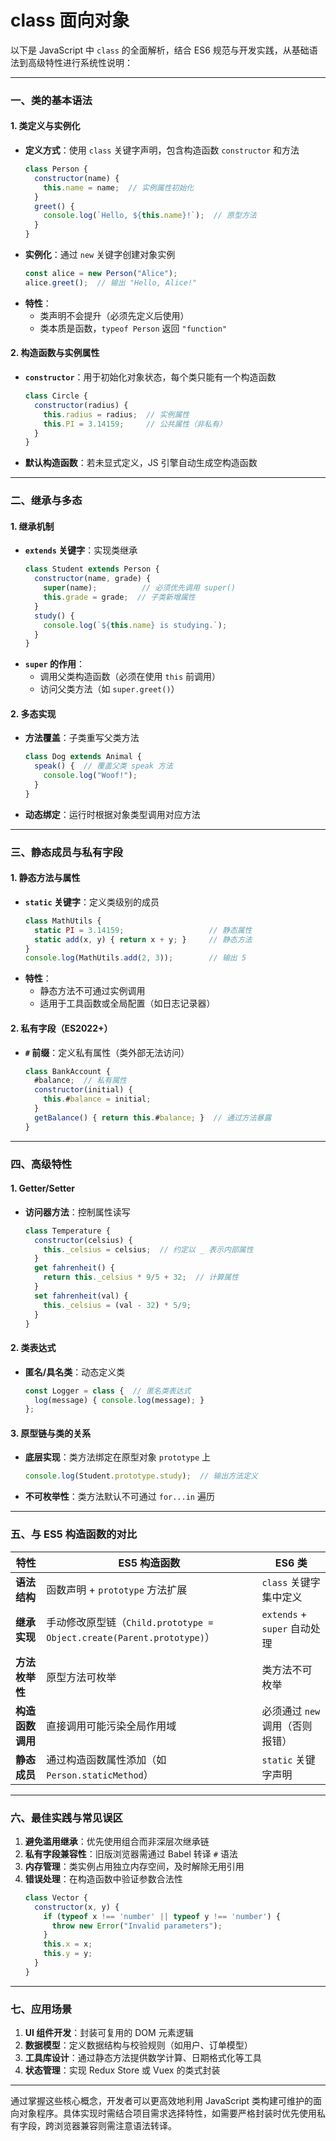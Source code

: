 # class 面向对象

以下是 JavaScript 中 `class` 的全面解析，结合 ES6 规范与开发实践，从基础语法到高级特性进行系统性说明：

---

### 一、**类的基本语法**
#### 1. **类定义与实例化**
- **定义方式**：使用 `class` 关键字声明，包含构造函数 `constructor` 和方法  
  ```javascript
  class Person {
    constructor(name) {
      this.name = name;  // 实例属性初始化
    }
    greet() { 
      console.log(`Hello, ${this.name}!`);  // 原型方法
    }
  }
  ```
- **实例化**：通过 `new` 关键字创建对象实例  
  ```javascript
  const alice = new Person("Alice");
  alice.greet();  // 输出 "Hello, Alice!"
  ```
- **特性**：  
  - 类声明不会提升（必须先定义后使用）  
  - 类本质是函数，`typeof Person` 返回 `"function"`

#### 2. **构造函数与实例属性**
- **`constructor`**：用于初始化对象状态，每个类只能有一个构造函数  
  ```javascript
  class Circle {
    constructor(radius) {
      this.radius = radius;  // 实例属性
      this.PI = 3.14159;     // 公共属性（非私有）
    }
  }
  ```
- **默认构造函数**：若未显式定义，JS 引擎自动生成空构造函数

---

### 二、**继承与多态**
#### 1. **继承机制**
- **`extends` 关键字**：实现类继承  
  ```javascript
  class Student extends Person {
    constructor(name, grade) {
      super(name);          // 必须优先调用 super()
      this.grade = grade;  // 子类新增属性
    }
    study() { 
      console.log(`${this.name} is studying.`);
    }
  }
  ```
- **`super` 的作用**：  
  - 调用父类构造函数（必须在使用 `this` 前调用）  
  - 访问父类方法（如 `super.greet()`）

#### 2. **多态实现**
- **方法覆盖**：子类重写父类方法  
  ```javascript
  class Dog extends Animal {
    speak() {  // 覆盖父类 speak 方法
      console.log("Woof!");
    }
  }
  ```
- **动态绑定**：运行时根据对象类型调用对应方法

---

### 三、**静态成员与私有字段**
#### 1. **静态方法与属性**
- **`static` 关键字**：定义类级别的成员  
  ```javascript
  class MathUtils {
    static PI = 3.14159;                   // 静态属性
    static add(x, y) { return x + y; }     // 静态方法
  }
  console.log(MathUtils.add(2, 3));        // 输出 5
  ```
- **特性**：  
  - 静态方法不可通过实例调用  
  - 适用于工具函数或全局配置（如日志记录器）

#### 2. **私有字段（ES2022+）**
- **`#` 前缀**：定义私有属性（类外部无法访问）  
  ```javascript
  class BankAccount {
    #balance;  // 私有属性
    constructor(initial) {
      this.#balance = initial;
    }
    getBalance() { return this.#balance; }  // 通过方法暴露
  }
  ```

---

### 四、**高级特性**
#### 1. **Getter/Setter**
- **访问器方法**：控制属性读写  
  ```javascript
  class Temperature {
    constructor(celsius) {
      this._celsius = celsius;  // 约定以 _ 表示内部属性
    }
    get fahrenheit() { 
      return this._celsius * 9/5 + 32;  // 计算属性
    }
    set fahrenheit(val) {
      this._celsius = (val - 32) * 5/9;
    }
  }
  ```

#### 2. **类表达式**
- **匿名/具名类**：动态定义类  
  ```javascript
  const Logger = class {  // 匿名类表达式
    log(message) { console.log(message); }
  };
  ```

#### 3. **原型链与类的关系**
- **底层实现**：类方法绑定在原型对象 `prototype` 上  
  ```javascript
  console.log(Student.prototype.study);  // 输出方法定义
  ```
- **不可枚举性**：类方法默认不可通过 `for...in` 遍历

---

### 五、**与 ES5 构造函数的对比**
| **特性**              | **ES5 构造函数**                     | **ES6 类**                          |
|-----------------------|-------------------------------------|-------------------------------------|
| **语法结构**          | 函数声明 + `prototype` 方法扩展       | `class` 关键字集中定义               |
| **继承实现**          | 手动修改原型链（`Child.prototype = Object.create(Parent.prototype)`） | `extends` + `super` 自动处理 |
| **方法枚举性**        | 原型方法可枚举                       | 类方法不可枚举                   |
| **构造函数调用**      | 直接调用可能污染全局作用域           | 必须通过 `new` 调用（否则报错）  |
| **静态成员**          | 通过构造函数属性添加（如 `Person.staticMethod`） | `static` 关键字声明          |

---

### 六、**最佳实践与常见误区**
1. **避免滥用继承**：优先使用组合而非深层次继承链  
2. **私有字段兼容性**：旧版浏览器需通过 Babel 转译 `#` 语法  
3. **内存管理**：类实例占用独立内存空间，及时解除无用引用  
4. **错误处理**：在构造函数中验证参数合法性  
   ```javascript
   class Vector {
     constructor(x, y) {
       if (typeof x !== 'number' || typeof y !== 'number') {
         throw new Error("Invalid parameters");
       }
       this.x = x;
       this.y = y;
     }
   }
   ```

---

### 七、**应用场景**
1. **UI 组件开发**：封装可复用的 DOM 元素逻辑  
2. **数据模型**：定义数据结构与校验规则（如用户、订单模型）  
3. **工具库设计**：通过静态方法提供数学计算、日期格式化等工具  
4. **状态管理**：实现 Redux Store 或 Vuex 的类式封装  

---

通过掌握这些核心概念，开发者可以更高效地利用 JavaScript 类构建可维护的面向对象程序。具体实现时需结合项目需求选择特性，如需要严格封装时优先使用私有字段，跨浏览器兼容则需注意语法转译。